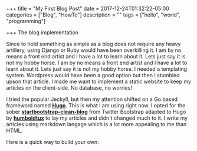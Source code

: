 +++
title = "My First Blog Post"
date = 2017-12-24T01:32:22-05:00
categories = ["Blog", "HowTo"] 
description = "" 
tags = ["hello", "world", "programming"]

+++
The blog implementation

Since to hold something as simple as a blog does not require any heavy artillery, using Django or Ruby would have been overkilling it. I am by no means a front end artist and I have a lot to learn about it. Lets just say it is not my hobby horse. I am by no means a front end artist and I have a lot to learn about it. Lets just say it is not my hobby horse. I needed a templating system. Wordpress would have been a good option but then I stumbled upson that article. I made me want to implement a static website to keep my articles on the client-side. No database, no worries! 

I tried the popular Jeckyll, but then my attention shifted on a Go based frameword named __[Hugo](https://gohugo.io/)__. This is what I am using right now. I opted for the sober __[startbootstrap-clean-blog](https://github.com/BlackrockDigital/startbootstrap-clean-blog)__ from Twitter Bootstrap adapted to Hugo by __[humboldtux](https://github.com/humboldtux/humboldtux.github.io-src)__ to lay my articles and didn't changed much to it. I write my articles using markdown langage which is a lot more appealing to me than HTML.

Here is a quick way to build your own:


